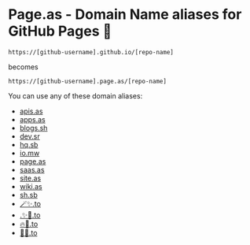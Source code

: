 # Page.as - Domain Name aliases for GitHub Pages 🚀

```
https://[github-username].github.io/[repo-name]
```
becomes 

```
https://[github-username].page.as/[repo-name]
```

You can use any of these domain aliases:
- [apis.as](https://apis.as)
- [apps.as](https://apps.as)
- [blogs.sh](https://blogs.sh)
- [dev.sr](https://dev.sr)
- [hq.sb](https://hq.sb)
- [io.mw](https://io.mw)
- [page.as](https://page.as)
- [saas.as](https://saas.as)
- [site.as](https://site.as)
- [wiki.as](https://wiki.as)
- [sh.sb](https://sh.sb)
- [🪄✨.to](https://🪄✨.to)
- [.✨🚀.to](https://.✨🚀.to)
- [🔥🚀.to](https://🔥🚀.to)
- [🦄🚀.to](https://🦄🚀.to)

